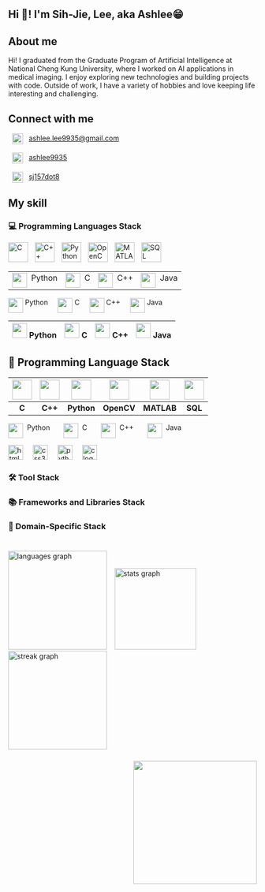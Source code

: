 <h2 align="left">Hi 👋! I'm Sih-Jie, Lee, aka Ashlee😁</h2>

###  
<!-- About me -->
<h2>About me</h2>
<p align="left">Hi! I graduated from the Graduate Program of Artificial Intelligence at National Cheng Kung University, where I worked on AI applications in medical imaging. I enjoy exploring new technologies and building projects with code. Outside of work, I have a variety of hobbies and love keeping life interesting and challenging.</p>

### 
<!-- Connect with me -->
<h2>Connect with me</h2>

<div align="left">  <!-- mail -->
  &nbsp;
  <img align="center" src="https://cdn-icons-png.flaticon.com/128/732/732200.png" alt="Ashlee's mail" height="22" />&nbsp;&nbsp;
  <a href="mailto:ashlee.lee9935@gmail.com" target="_blank">
    ashlee.lee9935@gmail.com
  </a>
</div><br>

<div align="left">  <!-- LinkedIn -->
  &nbsp;
  <img align="center" src="https://cdn-icons-png.flaticon.com/128/3536/3536505.png" alt="Ashlee's LinkedIn" height="22" />&nbsp;&nbsp; 
  <a href="https://www.linkedin.com/in/ashlee9935/" target="_blank">
    ashlee9935
  </a>
</div><br>

<div align="left">  <!-- Instagram -->
  &nbsp;
    <img align="center" src="https://raw.githubusercontent.com/rahuldkjain/github-profile-readme-generator/master/src/images/icons/Social/instagram.svg" alt="sj157dot8" height="22" />&nbsp;&nbsp;
  <a href="https://www.instagram.com/sj157dot8?igsh=MTk1eXkzbjF4OGx2cQ%3D%3D&utm_source=qr" target="_blank">
    sj157dot8
  </a>
</div>


###
<!-- My skill -->
<h2>My skill</h2>
<!-- Programming Languages -->

<h3>💻 Programming Languages Stack</h3>  <!-- eg. Python, Java, C++, JavaScript, Go -->

<p>
  <img src="https://cdn.jsdelivr.net/gh/devicons/devicon@latest/icons/c/c-original.svg" height="40" style="margin-right: 10px;" alt="C"/>
  <img src="https://cdn.jsdelivr.net/gh/devicons/devicon@latest/icons/cplusplus/cplusplus-original.svg" height="40" style="margin-right: 10px;" alt="C++"/>
  <img src="https://cdn.jsdelivr.net/gh/devicons/devicon@latest/icons/python/python-original.svg" height="40" style="margin-right: 10px;" alt="Python"/>
  <img src="https://cdn.jsdelivr.net/gh/devicons/devicon@latest/icons/opencv/opencv-original.svg" height="40" style="margin-right: 10px;" alt="OpenCV"/>
  <img src="https://cdn.jsdelivr.net/gh/devicons/devicon@latest/icons/matlab/matlab-original.svg" height="40" style="margin-right: 10px;" alt="MATLAB"/>
  <img src="https://cdn.jsdelivr.net/gh/devicons/devicon@latest/icons/mysql/mysql-original.svg" height="40" style="margin-right: 10px;" alt="SQL"/>
</p>

<table>
  <tr>
    <td><img src="https://cdn.jsdelivr.net/gh/devicons/devicon@latest/icons/python/python-original.svg" height="30" align="top" />&nbsp;	Python</td>
    <td><img src="https://cdn.jsdelivr.net/gh/devicons/devicon@latest/icons/c/c-original.svg" height="30" align="top" />&nbsp;	C</td>
    <td><img src="https://cdn.jsdelivr.net/gh/devicons/devicon@latest/icons/cplusplus/cplusplus-original.svg" height="30" align="top" />&nbsp;	C++</td>
    <td><img src="https://cdn.jsdelivr.net/gh/devicons/devicon@latest/icons/java/java-original.svg" height="30" align="top" />&nbsp;	Java</td>
  </tr>
</table>


<div style="display: flex; gap: 20px; flex-wrap: nowrap;">
  <div><img src="https://cdn.jsdelivr.net/gh/devicons/devicon@latest/icons/python/python-original.svg" height="30" align="top" />&nbsp;Python</div>
  <div><img src="https://cdn.jsdelivr.net/gh/devicons/devicon@latest/icons/c/c-original.svg" height="30" align="top" />&nbsp;C</div>
  <div><img src="https://cdn.jsdelivr.net/gh/devicons/devicon@latest/icons/cplusplus/cplusplus-original.svg" height="30" align="top" />&nbsp;C++</div>
  <div><img src="https://cdn.jsdelivr.net/gh/devicons/devicon@latest/icons/java/java-original.svg" height="30" align="top" />&nbsp;Java</div>
</div>

| <img src="https://cdn.jsdelivr.net/gh/devicons/devicon@latest/icons/python/python-original.svg" height="30"/> Python | <img src="https://cdn.jsdelivr.net/gh/devicons/devicon@latest/icons/c/c-original.svg" height="30"/> C | <img src="https://cdn.jsdelivr.net/gh/devicons/devicon@latest/icons/cplusplus/cplusplus-original.svg" height="30"/> C++ | <img src="https://cdn.jsdelivr.net/gh/devicons/devicon@latest/icons/java/java-original.svg" height="30"/> Java |
|:---:|:---:|:---:|:---:|

## 🔧 Programming Language Stack

| <img src="https://cdn.jsdelivr.net/gh/devicons/devicon@latest/icons/c/c-original.svg" width="40"> | <img src="https://cdn.jsdelivr.net/gh/devicons/devicon@latest/icons/cplusplus/cplusplus-original.svg" width="40"> | <img src="https://cdn.jsdelivr.net/gh/devicons/devicon@latest/icons/python/python-original.svg" width="40"> | <img src="https://cdn.jsdelivr.net/gh/devicons/devicon@latest/icons/opencv/opencv-original.svg" width="40"> | <img src="https://cdn.jsdelivr.net/gh/devicons/devicon@latest/icons/matlab/matlab-original.svg" width="40"> | <img src="https://cdn.jsdelivr.net/gh/devicons/devicon@latest/icons/mysql/mysql-original.svg" width="40"> |
|:---:|:---:|:---:|:---:|:---:|:---:|
| **C** | **C++** | **Python** | **OpenCV** | **MATLAB** | **SQL** |



<img src="https://cdn.jsdelivr.net/gh/devicons/devicon@latest/icons/python/python-original.svg" height="30" align="top" />&nbsp;	Python	&nbsp;&nbsp;&nbsp;&nbsp;&nbsp;
<img src="https://cdn.jsdelivr.net/gh/devicons/devicon@latest/icons/c/c-original.svg" height="30" align="top" />&nbsp;	C		&nbsp;&nbsp;&nbsp;&nbsp;&nbsp;
<img src="https://cdn.jsdelivr.net/gh/devicons/devicon@latest/icons/cplusplus/cplusplus-original.svg" height="30" align="top" />&nbsp;	C++		&nbsp;&nbsp;&nbsp;&nbsp;&nbsp;
<img src="https://cdn.jsdelivr.net/gh/devicons/devicon@latest/icons/java/java-original.svg" height="30" align="top" />&nbsp;	Java		&nbsp;&nbsp;&nbsp;&nbsp;&nbsp;



<div align="left">
  <img src="https://cdn.jsdelivr.net/gh/devicons/devicon/icons/html5/html5-original.svg" height="30" alt="html5 logo"  />
  <img width="12" />
  <img src="https://cdn.jsdelivr.net/gh/devicons/devicon/icons/css3/css3-original.svg" height="30" alt="css3 logo"  />
  <img width="12" />
  <img src="https://cdn.jsdelivr.net/gh/devicons/devicon/icons/python/python-original.svg" height="30" alt="python logo"  />
  <img width="12" />
  <img src="https://cdn.jsdelivr.net/gh/devicons/devicon/icons/c/c-original.svg" height="30" alt="c logo"  />
</div>
<!-- Tool -->
<h3>🛠️ Tool Stack</h3>  <!-- eg. Visual Studio Code, Git, IntelliJ IDEA, Jupyter Notebook, Vim -->


<!-- Frameworks and Libraries -->
<h3>📚 Frameworks and Libraries Stack</h3>  <!-- eg. React.js, Spring Boot, Django, TensorFlow, Pandas -->


<!-- Domain-Specific -->
<h3>🤖 Domain-Specific Stack</h3>  <!-- eg. PyTorch, Scikit-learn, OpenCV, NLTK, Hugging Face Transformers -->

<!-- Not learned yet
<!-- OS --
<h3>🖥️ OS Stack</h3>  <!-- eg. Linux (Ubuntu, CentOS), Windows, macOS --
<!-- Project Management --
<h3>📊 Project Management Stack</h3>  <!-- eg. Agile/Scrum, Jira, Trello, Confluence, Kanban --
<!-- Database and Data Management --
<h3>🗄️ Database and Data Management Stack</h3>  <!-- eg. MySQL, PostgreSQL, MongoDB, Redis, Apache Kafka --
<!-- Cloud and Deployment --
<h3>☁️ Cloud and Deployment Stack</h3>  <!-- eg. AWS (EC2, S3), Google Cloud Platform, Azure, Docker, Kubernetes --
<!-- DevOps and CI/CD --
<h3>🔄 DevOps and CI/CD Stack</h3>  <!-- eg. Jenkins, GitHub Actions, Ansible, Prometheus, ELK Stack --
<!-- Testing and Quality Assurance --
<h3>🧪 Testing and Quality Assurance Stack</h3>  <!-- eg. JUnit, Pytest, Selenium, Postman, SonarQube --
-->


###
<br clear="both">

<div align="left">
  <img src="https://github-readme-stats.vercel.app/api/top-langs?username=sihjie&locale=en&hide_title=false&layout=compact&card_width=320&langs_count=6&theme=ayu-mirage&hide_border=false" height="200" alt="languages graph" /> &nbsp;&nbsp;
  <img src="https://github-readme-stats.vercel.app/api?username=sihjie&hide_title=false&hide_rank=false&show_icons=true&include_all_commits=true&count_private=true&disable_animations=false&theme=ayu-mirage&locale=en&hide_border=false" height="165" alt="stats graph" />
</div>

<div align="left">
  <img src="https://streak-stats.demolab.com?user=sihjie&locale=en&mode=daily&theme=ayu-mirage&hide_border=false&border_radius=5" height="200" alt="streak graph"  />
</div>

###
<!-- Maltese typing -->
<img align="right" height="250" src="https://media3.giphy.com/media/v1.Y2lkPTc5MGI3NjExMXQzOTl3dzdodjh0aHkwajdhMjllb2Vjbm55ZndkOGY0cWhjenBtcSZlcD12MV9pbnRlcm5hbF9naWZfYnlfaWQmY3Q9cw/yVih5iDoA8XTaJLl54/giphy.gif"  />

###
